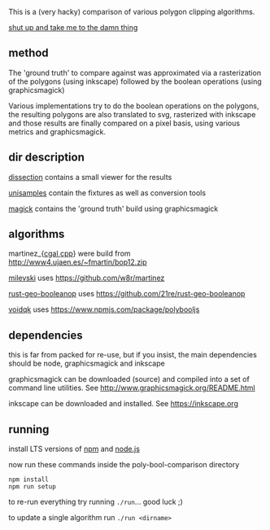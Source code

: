 This is a (very hacky) comparison of various polygon clipping algorithms.

[shut up and take me to the damn thing](dissection)

## method

The 'ground truth' to compare against was approximated via a rasterization of
the polygons (using inkscape) followed by the boolean operations (using graphicsmagick)

Various implementations try to do the boolean operations on the polygons, the resulting
polygons are also translated to svg, rasterized with inkscape and those results are
finally compared on a pixel basis, using various metrics and graphicsmagick.

## dir description

[dissection](https://github.com/daef/poly-bool-comparison/tree/master/dissection) contains a small viewer for the results

[unisamples](https://github.com/daef/poly-bool-comparison/tree/master/unisamples) contain the fixtures as well as conversion tools

[magick](https://github.com/daef/poly-bool-comparison/tree/master/magick) contains the 'ground truth' build using graphicsmagick

## algorithms

martinez_{[cgal](https://github.com/daef/poly-bool-comparison/tree/master/martinez_cgal),[cpp](https://github.com/daef/poly-bool-comparison/tree/master/martinez_cpp)} were build from http://www4.ujaen.es/~fmartin/bop12.zip

[milevski](https://github.com/daef/poly-bool-comparison/tree/master/milevski) uses https://github.com/w8r/martinez

[rust-geo-booleanop](https://github.com/daef/poly-bool-comparison/tree/master/rust-geo-booleanop) uses https://github.com/21re/rust-geo-booleanop

[voidqk](https://github.com/daef/poly-bool-comparison/tree/master/voidqk) uses https://www.npmjs.com/package/polybooljs

## dependencies

this is far from packed for re-use, but if you insist, the main dependencies should be node, graphicsmagick and inkscape

graphicsmagick can be downloaded (source) and compiled into a set of command line utilities. See http://www.graphicsmagick.org/README.html

inkscape can be downloaded and installed. See https://inkscape.org

## running

install LTS versions of [npm](https://www.npmjs.com/) and [node.js](https://nodejs.org/en/)

now run these commands inside the poly-bool-comparison directory
```
npm install
npm run setup
```

to re-run everything try running `./run`... good luck ;)

to update a single algorithm run `./run <dirname>`

